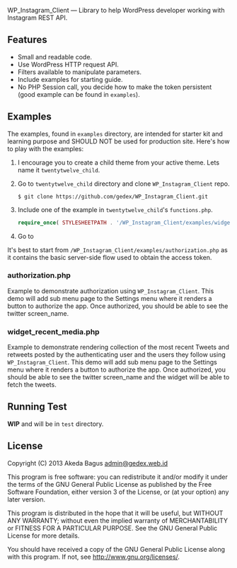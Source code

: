 WP_Instagram_Client &mdash; Library to help WordPress developer working with Instagram REST API.

## Features

* Small and readable code.
* Use WordPress HTTP request API.
* Filters available to manipulate parameters.
* Include examples for starting guide.
* No PHP Session call, you decide how to make the token persistent (good example can be found in `examples`).

## Examples

The examples, found in `examples` directory, are intended for starter kit and
learning purpose and SHOULD NOT be used for production site. Here's how to play
with the examples:

1. I encourage you to create a child theme from your active theme. Lets name it
   `twentytwelve_child`.

2. Go to `twentytwelve_child` directory and clone `WP_Instagram_Client` repo.

   ~~~text
   $ git clone https://github.com/gedex/WP_Instagram_Client.git
   ~~~

3. Include one of the example in `twentytwelve_child`'s `functions.php`.

   ~~~php
   require_once( STYLESHEETPATH . '/WP_Instagram_Client/examples/widget_recent_media.php' );
   ~~~

4. Go to

It's best to start from `/WP_Instagram_Client/examples/authorization.php` as it contains
the basic server-side flow used to obtain the access token.

### authorization.php

Example to demonstrate authorization using `WP_Instagram_Client`. This demo will add sub menu page
to the Settings menu where it renders a button to authorize the app. Once authorized,
you should be able to see the twitter screen_name.

### widget_recent_media.php

Example to demonstrate rendering collection of the most recent Tweets and retweets posted by
the authenticating user and the users they follow using `WP_Instagram_Client`. This demo will add
sub menu page to the Settings menu where it renders a button to authorize the app. Once authorized,
you should be able to see the twitter screen_name and the widget will be able to fetch the tweets.


## Running Test

**WIP** and will be in `test` directory.

## License

Copyright (C) 2013  Akeda Bagus <admin@gedex.web.id>

This program is free software: you can redistribute it and/or modify
it under the terms of the GNU General Public License as published by
the Free Software Foundation, either version 3 of the License, or
(at your option) any later version.

This program is distributed in the hope that it will be useful,
but WITHOUT ANY WARRANTY; without even the implied warranty of
MERCHANTABILITY or FITNESS FOR A PARTICULAR PURPOSE.  See the
GNU General Public License for more details.

You should have received a copy of the GNU General Public License
along with this program.  If not, see <http://www.gnu.org/licenses/>.
